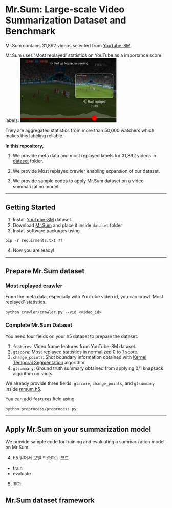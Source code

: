 # Mr.Sum: Large-scale Video Summarization Dataset and Benchmark

Mr.Sum contains 31,892 videos selected from [YouTube-8M](https://research.google.com/youtube8m/). 

Mr.Sum uses 'Most replayed' statistics on YouTube as a importance score labels.
<img src="images/most_replayed.jpeg" alt="Example of Most replayed" width="300" height="200">

They are aggregated statistics from more than 50,000 watchers which makes this labeling reliable.

**In this repository,**

1. We provide meta data and most replayed labels for 31,892 videos in [dataset](dataset) folder.

2. We provide Most replayed crawler enabling expansion of our dataset.

3. We provide sample codes to apply Mr.Sum dataset on a video summarization model.

----
## Getting Started

1. Install [YouTube-8M](https://research.google.com/youtube8m/) dataset.
2. Download [Mr.Sum](https://drive.google.com/file/d/1G1nf1q0fFQ1DyaJOOD3BMXxYk8vEb4_F/view?usp=sharing) and place it inside `dataset` folder
3. Install software packages using
```
pip -r requirments.txt ??
```
4. Now you are ready!

----
## Prepare Mr.Sum dataset

### Most replayed crawler

From the meta data, especially with YouTube video id, you can crawl 'Most replayed' statistics.

```
python crawler/crawler.py --vid <video_id>
```

### Complete Mr.Sum Dataset

You need four fields on your h5 dataset to prepare the dataset.

1. `features`: Video frame features from YouTube-8M dataset.
2. `gtscore`: Most replayed statistics in normalized 0 to 1 score.
3. `change_points`: Shot boundary information obtained with [Kernel Temporal Segmentation](https://github.com/TatsuyaShirakawa/KTS) algorithm.
4. `gtsummary`: Ground truth summary obtained from applying 0/1 knapsack algorithm on shots.

We already provide three fields: `gtscore`, `change_points`, and `gtsummary` inside [mrsum.h5](dataset/mrsum.h5). 

You can add `features` field using
```
python preprocess/preprocess.py
```
----

## Apply Mr.Sum on your summarization model

We provide sample code for training and evaluating a summarization model on Mr.Sum.

4. h5 읽어서 모델 학습하는 코드
- train
- evaluate

5. 결과

## Mr.Sum dataset framework